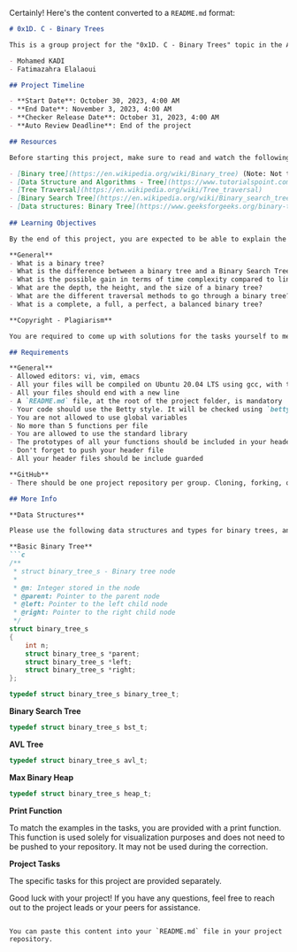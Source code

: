 Certainly! Here's the content converted to a `README.md` format:

```markdown
# 0x1D. C - Binary Trees

This is a group project for the "0x1D. C - Binary Trees" topic in the ALX Software Engineering Program curriculum. The project focuses on algorithms and data structures related to binary trees. The project is to be completed by a team of two people, consisting of:

- Mohamed KADI
- Fatimazahra Elalaoui

## Project Timeline

- **Start Date**: October 30, 2023, 4:00 AM
- **End Date**: November 3, 2023, 4:00 AM
- **Checker Release Date**: October 31, 2023, 4:00 AM
- **Auto Review Deadline**: End of the project

## Resources

Before starting this project, make sure to read and watch the following resources:

- [Binary tree](https://en.wikipedia.org/wiki/Binary_tree) (Note: Not to be confused with B-tree.)
- [Data Structure and Algorithms - Tree](https://www.tutorialspoint.com/data_structures_algorithms/tree_data_structure.htm)
- [Tree Traversal](https://en.wikipedia.org/wiki/Tree_traversal)
- [Binary Search Tree](https://en.wikipedia.org/wiki/Binary_search_tree)
- [Data structures: Binary Tree](https://www.geeksforgeeks.org/binary-tree-data-structure/)
  
## Learning Objectives

By the end of this project, you are expected to be able to explain the following concepts without the help of Google:

**General**
- What is a binary tree?
- What is the difference between a binary tree and a Binary Search Tree?
- What is the possible gain in terms of time complexity compared to linked lists?
- What are the depth, the height, and the size of a binary tree?
- What are the different traversal methods to go through a binary tree?
- What is a complete, a full, a perfect, a balanced binary tree?

**Copyright - Plagiarism**

You are required to come up with solutions for the tasks yourself to meet the above learning objectives. Copying and pasting someone else's work is strictly forbidden, and any form of plagiarism will result in removal from the program.

## Requirements

**General**
- Allowed editors: vi, vim, emacs
- All your files will be compiled on Ubuntu 20.04 LTS using gcc, with the options `-Wall -Werror -Wextra -pedantic -std=gnu89`
- All your files should end with a new line
- A `README.md` file, at the root of the project folder, is mandatory
- Your code should use the Betty style. It will be checked using `betty-style.pl` and `betty-doc.pl`
- You are not allowed to use global variables
- No more than 5 functions per file
- You are allowed to use the standard library
- The prototypes of all your functions should be included in your header file called `binary_trees.h`
- Don't forget to push your header file
- All your header files should be include guarded

**GitHub**
- There should be one project repository per group. Cloning, forking, or duplicating a project repository with the same name before the second deadline risks a 0% score.

## More Info

**Data Structures**

Please use the following data structures and types for binary trees, and include them in your `binary_trees.h` header file:

**Basic Binary Tree**
```c
/**
 * struct binary_tree_s - Binary tree node
 *
 * @n: Integer stored in the node
 * @parent: Pointer to the parent node
 * @left: Pointer to the left child node
 * @right: Pointer to the right child node
 */
struct binary_tree_s
{
    int n;
    struct binary_tree_s *parent;
    struct binary_tree_s *left;
    struct binary_tree_s *right;
};

typedef struct binary_tree_s binary_tree_t;
```

**Binary Search Tree**
```c
typedef struct binary_tree_s bst_t;
```

**AVL Tree**
```c
typedef struct binary_tree_s avl_t;
```

**Max Binary Heap**
```c
typedef struct binary_tree_s heap_t;
```

**Print Function**

To match the examples in the tasks, you are provided with a print function. This function is used solely for visualization purposes and does not need to be pushed to your repository. It may not be used during the correction.

**Project Tasks**

The specific tasks for this project are provided separately.

Good luck with your project! If you have any questions, feel free to reach out to the project leads or your peers for assistance.
```

You can paste this content into your `README.md` file in your project repository.
